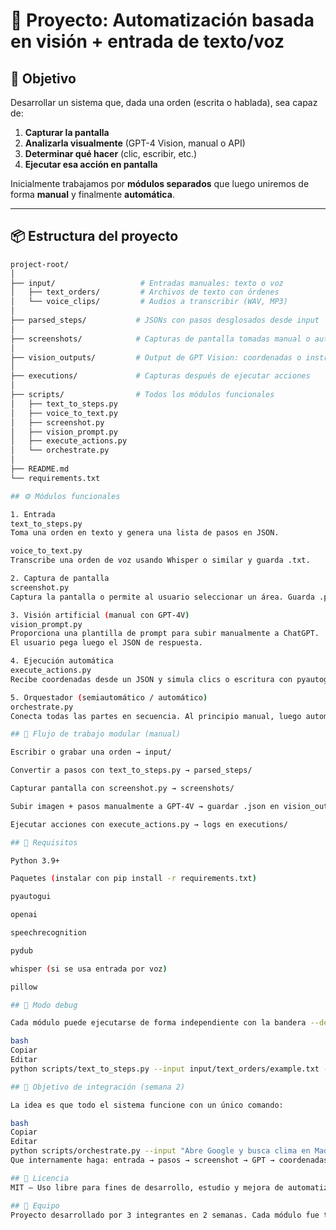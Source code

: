 # 🎯 Proyecto: Automatización basada en visión + entrada de texto/voz

## 🧠 Objetivo

Desarrollar un sistema que, dada una orden (escrita o hablada), sea capaz de:

1. **Capturar la pantalla**
2. **Analizarla visualmente** (GPT-4 Vision, manual o API)
3. **Determinar qué hacer** (clic, escribir, etc.)
4. **Ejecutar esa acción en pantalla**

Inicialmente trabajamos por **módulos separados** que luego uniremos de forma **manual** y finalmente **automática**.

---

## 📦 Estructura del proyecto

```bash
project-root/
│
├── input/                   # Entradas manuales: texto o voz
│   ├── text_orders/         # Archivos de texto con órdenes
│   └── voice_clips/         # Audios a transcribir (WAV, MP3)
│
├── parsed_steps/           # JSONs con pasos desglosados desde input
│
├── screenshots/            # Capturas de pantalla tomadas manual o automáticamente
│
├── vision_outputs/         # Output de GPT Vision: coordenadas o instrucciones por imagen
│
├── executions/             # Capturas después de ejecutar acciones
│
├── scripts/                # Todos los módulos funcionales
│   ├── text_to_steps.py
│   ├── voice_to_text.py
│   ├── screenshot.py
│   ├── vision_prompt.py
│   ├── execute_actions.py
│   └── orchestrate.py
│
├── README.md
└── requirements.txt

## ⚙️ Módulos funcionales

1. Entrada
text_to_steps.py
Toma una orden en texto y genera una lista de pasos en JSON.

voice_to_text.py
Transcribe una orden de voz usando Whisper o similar y guarda .txt.

2. Captura de pantalla
screenshot.py
Captura la pantalla o permite al usuario seleccionar un área. Guarda .png.

3. Visión artificial (manual con GPT-4V)
vision_prompt.py
Proporciona una plantilla de prompt para subir manualmente a ChatGPT.
El usuario pega luego el JSON de respuesta.

4. Ejecución automática
execute_actions.py
Recibe coordenadas desde un JSON y simula clics o escritura con pyautogui.

5. Orquestador (semiautomático / automático)
orchestrate.py
Conecta todas las partes en secuencia. Al principio manual, luego automático.

## 🔁 Flujo de trabajo modular (manual)

Escribir o grabar una orden → input/

Convertir a pasos con text_to_steps.py → parsed_steps/

Capturar pantalla con screenshot.py → screenshots/

Subir imagen + pasos manualmente a GPT-4V → guardar .json en vision_outputs/

Ejecutar acciones con execute_actions.py → logs en executions/

## 🔧 Requisitos

Python 3.9+

Paquetes (instalar con pip install -r requirements.txt)

pyautogui

openai

speechrecognition

pydub

whisper (si se usa entrada por voz)

pillow

## 🧪 Modo debug

Cada módulo puede ejecutarse de forma independiente con la bandera --debug para validar entrada/salida.

bash
Copiar
Editar
python scripts/text_to_steps.py --input input/text_orders/example.txt --debug

## 🚀 Objetivo de integración (semana 2)

La idea es que todo el sistema funcione con un único comando:

bash
Copiar
Editar
python scripts/orchestrate.py --input "Abre Google y busca clima en Madrid"
Que internamente haga: entrada → pasos → screenshot → GPT → coordenadas → ejecución.

## 📄 Licencia
MIT – Uso libre para fines de desarrollo, estudio y mejora de automatización con visión + LLM.

## 👥 Equipo
Proyecto desarrollado por 3 integrantes en 2 semanas. Cada módulo fue testeado individualmente y luego integrado paso a paso.

